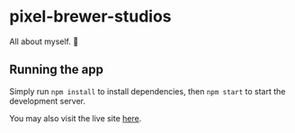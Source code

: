 # pixel-brewer-studios

All about myself. 🙂

## Running the app

Simply run `npm install` to install dependencies, then `npm start` to start the development server.

You may also visit the live site [here](someUrl).
